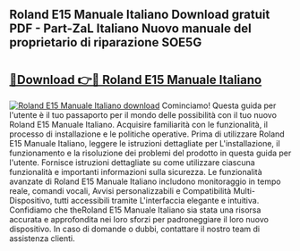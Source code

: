 ## Roland E15 Manuale Italiano Download gratuit PDF - Part-ZaL Italiano Nuovo manuale del proprietario di riparazione SOE5G

# <h2><a href="http://dfb4lm.blite.top/?on=Roland+E15+Manuale+Italiano">🔗Download 👉🔴 Roland E15 Manuale Italiano</a></h2>

[![Roland E15 Manuale Italiano download](https://i.imgur.com/lujVjoI.png)](http://dfb4lm.blite.top/?on=Roland+E15+Manuale+Italiano)
Cominciamo! Questa guida per l'utente è il tuo passaporto per il mondo delle possibilità con il tuo nuovo Roland E15 Manuale Italiano. Acquisire familiarità con le funzionalità, il processo di installazione e le politiche operative. Prima di utilizzare Roland E15 Manuale Italiano, leggere le istruzioni dettagliate per L'installazione, il funzionamento e la risoluzione dei problemi del prodotto in questa guida per l'utente. Fornisce istruzioni dettagliate su come utilizzare ciascuna funzionalità e importanti informazioni sulla sicurezza. Le funzionalità avanzate di Roland E15 Manuale Italiano includono monitoraggio in tempo reale, comandi vocali, Avvisi personalizzabili e Compatibilità Multi-Dispositivo, tutti accessibili tramite L'interfaccia elegante e intuitiva. Confidiamo che theRoland E15 Manuale Italiano sia stata una risorsa accurata e approfondita nei loro sforzi per padroneggiare il loro nuovo dispositivo. In caso di domande o dubbi, contattare il nostro team di assistenza clienti.

